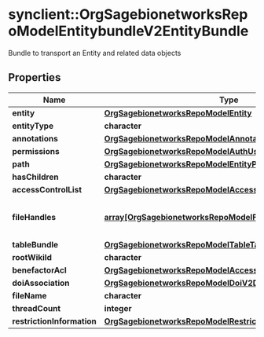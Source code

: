 # synclient::OrgSagebionetworksRepoModelEntitybundleV2EntityBundle

Bundle to transport an Entity and related data objects

## Properties
Name | Type | Description | Notes
------------ | ------------- | ------------- | -------------
**entity** | [**OrgSagebionetworksRepoModelEntity**](org.sagebionetworks.repo.model.Entity.md) |  | [optional] 
**entityType** | **character** |  | [optional] 
**annotations** | [**OrgSagebionetworksRepoModelAnnotationV2Annotations**](org.sagebionetworks.repo.model.annotation.v2.Annotations.md) |  | [optional] 
**permissions** | [**OrgSagebionetworksRepoModelAuthUserEntityPermissions**](org.sagebionetworks.repo.model.auth.UserEntityPermissions.md) |  | [optional] 
**path** | [**OrgSagebionetworksRepoModelEntityPath**](org.sagebionetworks.repo.model.EntityPath.md) |  | [optional] 
**hasChildren** | **character** |  | [optional] 
**accessControlList** | [**OrgSagebionetworksRepoModelAccessControlList**](org.sagebionetworks.repo.model.AccessControlList.md) |  | [optional] 
**fileHandles** | [**array[OrgSagebionetworksRepoModelFileFileHandle]**](org.sagebionetworks.repo.model.file.FileHandle.md) | FileHandles associated with this Entity | [optional] 
**tableBundle** | [**OrgSagebionetworksRepoModelTableTableBundle**](org.sagebionetworks.repo.model.table.TableBundle.md) |  | [optional] 
**rootWikiId** | **character** |  | [optional] 
**benefactorAcl** | [**OrgSagebionetworksRepoModelAccessControlList**](org.sagebionetworks.repo.model.AccessControlList.md) |  | [optional] 
**doiAssociation** | [**OrgSagebionetworksRepoModelDoiV2DoiAssociation**](org.sagebionetworks.repo.model.doi.v2.DoiAssociation.md) |  | [optional] 
**fileName** | **character** |  | [optional] 
**threadCount** | **integer** |  | [optional] 
**restrictionInformation** | [**OrgSagebionetworksRepoModelRestrictionInformationResponse**](org.sagebionetworks.repo.model.RestrictionInformationResponse.md) |  | [optional] 


